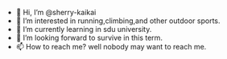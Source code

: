 - 👋 Hi, I’m @sherry-kaikai
- 👀 I’m interested in running,climbing,and other outdoor sports.
- 🌱 I’m currently learning in sdu university.
- 💞️ I’m looking forward to survive in this term.
- 📫 How to reach me? well nobody may want to reach me.

<!---
sherry-kaikai/sherry-kaikai is a ✨ special ✨ repository because its `README.md` (this file) appears on your GitHub profile.
You can click the Preview link to take a look at your changes.
--->
